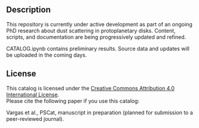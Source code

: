 ## Description
This repository is currently under active development as part of an ongoing PhD research about dust scattering in protoplanetary disks.
Content, scripts, and documentation are being progressively updated and refined.

CATALOG.ipynb contains preliminary results. Source data and updates will be uploaded in the coming days.


## License

This catalog is licensed under the [Creative Commons Attribution 4.0 International License](https://creativecommons.org/licenses/by/4.0/).  
Please cite the following paper if you use this catalog:

Vargas et al., PSCat, manuscript in preparation (planned for submission to a peer-reviewed journal).
